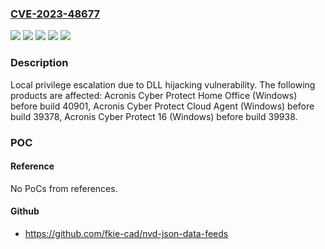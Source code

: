 ### [CVE-2023-48677](https://cve.mitre.org/cgi-bin/cvename.cgi?name=CVE-2023-48677)
![](https://img.shields.io/static/v1?label=Product&message=Acronis%20Cyber%20Protect%2016&color=blue)
![](https://img.shields.io/static/v1?label=Product&message=Acronis%20Cyber%20Protect%20Cloud%20Agent&color=blue)
![](https://img.shields.io/static/v1?label=Product&message=Acronis%20Cyber%20Protect%20Home%20Office&color=blue)
![](https://img.shields.io/static/v1?label=Version&message=unspecified%20&color=brightgreen)
![](https://img.shields.io/static/v1?label=Vulnerability&message=CWE-427&color=brightgreen)

### Description

Local privilege escalation due to DLL hijacking vulnerability. The following products are affected: Acronis Cyber Protect Home Office (Windows) before build 40901, Acronis Cyber Protect Cloud Agent (Windows) before build 39378, Acronis Cyber Protect 16 (Windows) before build 39938.

### POC

#### Reference
No PoCs from references.

#### Github
- https://github.com/fkie-cad/nvd-json-data-feeds

